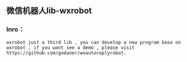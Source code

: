 ## 微信机器人lib-wxrobot

### Inro：

```
wxrobot just a third lib , you can develop a new program base on wxrobot , if you want see a demo , please visit https://github.com/godaner/wxautoreplyrobot.
```

